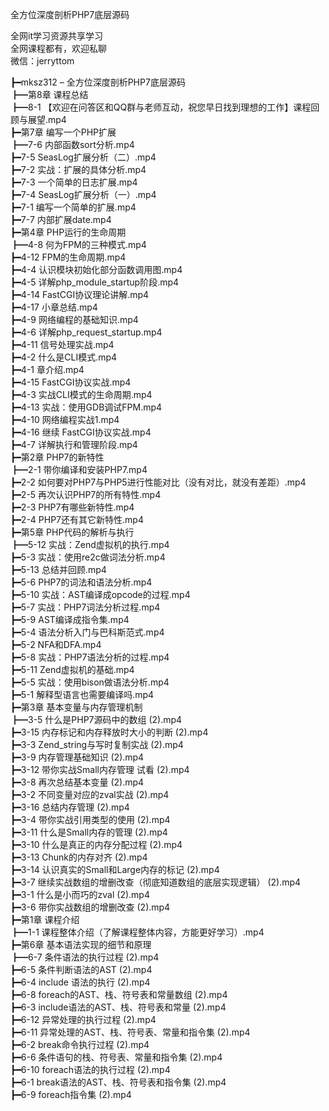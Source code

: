 全方位深度剖析PHP7底层源码

全网it学习资源共享学习<br>全网课程都有，欢迎私聊<br>微信：jerryttom<br>

┣━mksz312 – 全方位深度剖析PHP7底层源码<br> ┣━第8章 课程总结<br> ┣━8-1 【欢迎在问答区和QQ群与老师互动，祝您早日找到理想的工作】课程回顾与展望.mp4<br> ┣━第7章 编写一个PHP扩展<br> ┣━7-6 内部函数sort分析.mp4<br> ┣━7-5 SeasLog扩展分析（二）.mp4<br> ┣━7-2 实战：扩展的具体分析.mp4<br> ┣━7-3 一个简单的日志扩展.mp4<br> ┣━7-4 SeasLog扩展分析（一）.mp4<br> ┣━7-1 编写一个简单的扩展.mp4<br> ┣━7-7 内部扩展date.mp4<br> ┣━第4章 PHP运行的生命周期<br> ┣━4-8 何为FPM的三种模式.mp4<br> ┣━4-12 FPM的生命周期.mp4<br> ┣━4-4 认识模块初始化部分函数调用图.mp4<br> ┣━4-5 详解php_module_startup阶段.mp4<br> ┣━4-14 FastCGI协议理论讲解.mp4<br> ┣━4-17 小章总结.mp4<br> ┣━4-9 网络编程的基础知识.mp4<br> ┣━4-6 详解php_request_startup.mp4<br> ┣━4-11 信号处理实战.mp4<br> ┣━4-2 什么是CLI模式.mp4<br> ┣━4-1 章介绍.mp4<br> ┣━4-15 FastCGI协议实战.mp4<br> ┣━4-3 实战CLI模式的生命周期.mp4<br> ┣━4-13 实战：使用GDB调试FPM.mp4<br> ┣━4-10 网络编程实战1.mp4<br> ┣━4-16 继续 FastCGI协议实战.mp4<br> ┣━4-7 详解执行和管理阶段.mp4<br> ┣━第2章 PHP7的新特性<br> ┣━2-1 带你编译和安装PHP7.mp4<br> ┣━2-2 如何要对PHP7与PHP5进行性能对比（没有对比，就没有差距）.mp4<br> ┣━2-5 再次认识PHP7的所有特性.mp4<br> ┣━2-3 PHP7有哪些新特性.mp4<br> ┣━2-4 PHP7还有其它新特性.mp4<br> ┣━第5章 PHP代码的解析与执行<br> ┣━5-12 实战：Zend虚拟机的执行.mp4<br> ┣━5-3 实战：使用re2c做词法分析.mp4<br> ┣━5-13 总结并回顾.mp4<br> ┣━5-6 PHP7的词法和语法分析.mp4<br> ┣━5-10 实战：AST编译成opcode的过程.mp4<br> ┣━5-7 实战：PHP7词法分析过程.mp4<br> ┣━5-9 AST编译成指令集.mp4<br> ┣━5-4 语法分析入门与巴科斯范式.mp4<br> ┣━5-2 NFA和DFA.mp4<br> ┣━5-8 实战：PHP7语法分析的过程.mp4<br> ┣━5-11 Zend虚拟机的基础.mp4<br> ┣━5-5 实战：使用bison做语法分析.mp4<br> ┣━5-1 解释型语言也需要编译吗.mp4<br> ┣━第3章 基本变量与内存管理机制<br> ┣━3-5 什么是PHP7源码中的数组 (2).mp4<br> ┣━3-15 内存标记和内存释放时大小的判断 (2).mp4<br> ┣━3-3 Zend_string与写时复制实战 (2).mp4<br> ┣━3-9 内存管理基础知识 (2).mp4<br> ┣━3-12 带你实战Small内存管理 试看 (2).mp4<br> ┣━3-8 再次总结基本变量 (2).mp4<br> ┣━3-2 不同变量对应的zval实战 (2).mp4<br> ┣━3-16 总结内存管理 (2).mp4<br> ┣━3-4 带你实战引用类型的使用 (2).mp4<br> ┣━3-11 什么是Small内存的管理 (2).mp4<br> ┣━3-10 什么是真正的内存分配过程 (2).mp4<br> ┣━3-13 Chunk的内存对齐 (2).mp4<br> ┣━3-14 认识真实的Small和Large内存的标记 (2).mp4<br> ┣━3-7 继续实战数组的增删改查（彻底知道数组的底层实现逻辑） (2).mp4<br> ┣━3-1 什么是小而巧的zval (2).mp4<br> ┣━3-6 带你实战数组的增删改查 (2).mp4<br> ┣━第1章 课程介绍<br> ┣━1-1 课程整体介绍（了解课程整体内容，方能更好学习）.mp4<br> ┣━第6章 基本语法实现的细节和原理<br> ┣━6-7 条件语法的执行过程 (2).mp4<br> ┣━6-5 条件判断语法的AST (2).mp4<br> ┣━6-4 include 语法的执行 (2).mp4<br> ┣━6-8 foreach的AST、栈、符号表和常量数组 (2).mp4<br> ┣━6-3 include语法的AST、栈、符号表和常量 (2).mp4<br> ┣━6-12 异常处理的执行过程 (2).mp4<br> ┣━6-11 异常处理的AST、栈、符号表、常量和指令集 (2).mp4<br> ┣━6-2 break命令执行过程 (2).mp4<br> ┣━6-6 条件语句的栈、符号表、常量和指令集 (2).mp4<br> ┣━6-10 foreach语法的执行过程 (2).mp4<br> ┣━6-1 break语法的AST、栈、符号表和指令集 (2).mp4<br> ┣━6-9 foreach指令集 (2).mp4